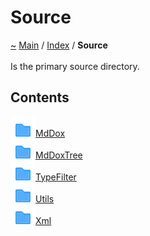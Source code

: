 <!DOCTYPE html>
<html>
<head>
</head>
<body>
<a id="source"></a>
<h1>Source</h1>
<a id="dir_74389ed8173ad57b461b9d623a1f3867"></a>
<a id="source"></a>
<a href="https://github.com/CharlesCarley/MdDox">~</a>
<a href="indexpage.md#main">Main</a>
<span class="inline-text">/</span>
<a href="index.md#index">Index</a>
<span class="inline-text">/</span>
<span class="bold-text"><b>Source</b></span>
<br/>
<br/>
<span class="inline-text">Is the primary source directory. </span>
<a id="contents"></a>
<h2>Contents</h2>
<span class="icon-list-item"><a href="dir_1197a0c1c846bc690425b2973182343c.md#mddox" class="icon-list-item"><img src="../images/folder18px.svg" class="icon-list-item"/><span class="icon-list-item">MdDox</span>
</a>
</span>
<br/>
<span class="icon-list-item"><a href="dir_d9935c0f1a540c725bfb5aaaadd541e0.md#mddoxtree" class="icon-list-item"><img src="../images/folder18px.svg" class="icon-list-item"/><span class="icon-list-item">MdDoxTree</span>
</a>
</span>
<br/>
<span class="icon-list-item"><a href="dir_24e808f5dc59c4f65549a2d6918dbd79.md#typefilter" class="icon-list-item"><img src="../images/folder18px.svg" class="icon-list-item"/><span class="icon-list-item">TypeFilter</span>
</a>
</span>
<br/>
<span class="icon-list-item"><a href="dir_5c09e96eccedf512ae411d636afd2712.md#utils" class="icon-list-item"><img src="../images/folder18px.svg" class="icon-list-item"/><span class="icon-list-item">Utils</span>
</a>
</span>
<br/>
<span class="icon-list-item"><a href="dir_19b9d1dd05713e515e11a6d5d9c80351.md#xml" class="icon-list-item"><img src="../images/folder18px.svg" class="icon-list-item"/><span class="icon-list-item">Xml</span>
</a>
</span>
<br/>
</div>
</div>
</body>
</html>
